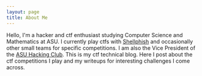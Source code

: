 ```yaml
---
layout: page
title: About Me
---
```


Hello, I'm a hacker and ctf enthusiast studying Computer Science and Mathematics at ASU. I currently play ctfs
with [Shellphish](https://shellphish.net/) and occasionally other small teams for specific competitions.
I am also the Vice President of the [ASU Hacking Club](https://asuhacking.club). This is my ctf technical blog. Here
I post about the ctf competitions I play and my writeups for interesting challenges I come across.
